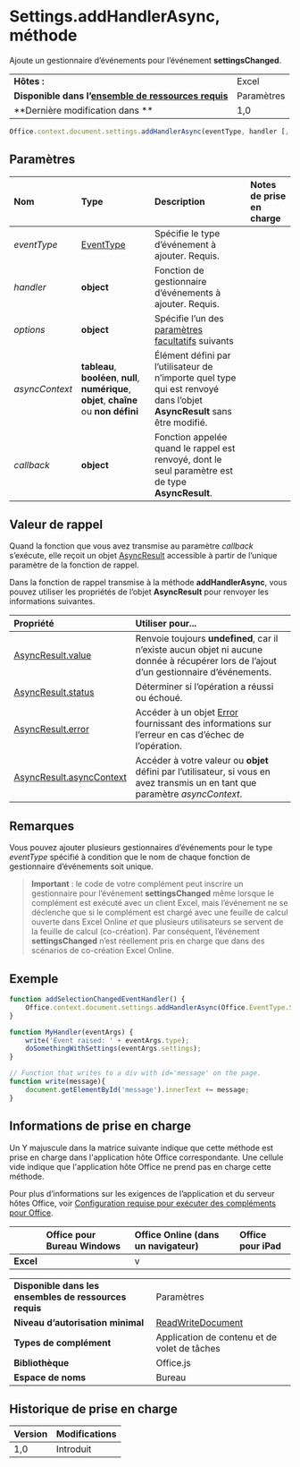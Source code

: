 

# Settings.addHandlerAsync, méthode
Ajoute un gestionnaire d’événements pour l’événement **settingsChanged**.

|||
|:-----|:-----|
|**Hôtes :**|Excel|
|**Disponible dans l’[ensemble de ressources requis](../../docs/overview/specify-office-hosts-and-api-requirements.md)**|Paramètres|
|**Dernière modification dans **|1,0|

```js
Office.context.document.settings.addHandlerAsync(eventType, handler [, options], callback);
```


## Paramètres



|**Nom**|**Type**|**Description**|**Notes de prise en charge**|
|:-----|:-----|:-----|:-----|
| _eventType_|[EventType](../../reference/shared/eventtype-enumeration.md)|Spécifie le type d’événement à ajouter. Requis.||
| _handler_|**object**|Fonction de gestionnaire d’événements à ajouter. Requis.||
| _options_|**object**|Spécifie l’un des [paramètres facultatifs](../../docs/develop/asynchronous-programming-in-office-add-ins.md#passing-optional-parameters-to-asynchronous-methods) suivants||
| _asyncContext_|**tableau**, **booléen**, **null**, **numérique**, **objet**, **chaîne** ou **non défini**|Élément défini par l’utilisateur de n’importe quel type qui est renvoyé dans l’objet **AsyncResult** sans être modifié.||
| _callback_|**object**|Fonction appelée quand le rappel est renvoyé, dont le seul paramètre est de type **AsyncResult**.||

## Valeur de rappel

Quand la fonction que vous avez transmise au paramètre _callback_ s’exécute, elle reçoit un objet [AsyncResult](../../reference/shared/asyncresult.md) accessible à partir de l’unique paramètre de la fonction de rappel.

Dans la fonction de rappel transmise à la méthode **addHandlerAsync**, vous pouvez utiliser les propriétés de l’objet **AsyncResult** pour renvoyer les informations suivantes.



|**Propriété**|**Utiliser pour...**|
|:-----|:-----|
|[AsyncResult.value](../../reference/shared/asyncresult.value.md)|Renvoie toujours **undefined**, car il n’existe aucun objet ni aucune donnée à récupérer lors de l’ajout d’un gestionnaire d’événements.|
|[AsyncResult.status](../../reference/shared/asyncresult.status.md)|Déterminer si l’opération a réussi ou échoué.|
|[AsyncResult.error](../../reference/shared/asyncresult.error.md)|Accéder à un objet [Error](../../reference/shared/error.md) fournissant des informations sur l’erreur en cas d’échec de l’opération.|
|[AsyncResult.asyncContext](../../reference/shared/asyncresult.asynccontext.md)|Accéder à votre valeur ou **objet** défini par l’utilisateur, si vous en avez transmis un en tant que paramètre _asyncContext_.|

## Remarques

Vous pouvez ajouter plusieurs gestionnaires d’événements pour le type _eventType_ spécifié à condition que le nom de chaque fonction de gestionnaire d’événements soit unique.


 >**Important** : le code de votre complément peut inscrire un gestionnaire pour l’événement **settingsChanged** même lorsque le complément est exécuté avec un client Excel, mais l’événement ne se déclenche que si le complément est chargé avec une feuille de calcul ouverte dans Excel Online _et_ que plusieurs utilisateurs se servent de la feuille de calcul (co-création). Par conséquent, l’événement **settingsChanged** n’est réellement pris en charge que dans des scénarios de co-création Excel Online.


## Exemple




```js
function addSelectionChangedEventHandler() {
    Office.context.document.settings.addHandlerAsync(Office.EventType.SettingsChanged, MyHandler);
}

function MyHandler(eventArgs) {
    write('Event raised: ' + eventArgs.type);
    doSomethingWithSettings(eventArgs.settings);
}

// Function that writes to a div with id='message' on the page.
function write(message){
    document.getElementById('message').innerText += message; 
}
```




## Informations de prise en charge


Un Y majuscule dans la matrice suivante indique que cette méthode est prise en charge dans l'application hôte Office correspondante. Une cellule vide indique que l'application hôte Office ne prend pas en charge cette méthode.

Pour plus d’informations sur les exigences de l’application et du serveur hôtes Office, voir [Configuration requise pour exécuter des compléments pour Office](../../docs/overview/requirements-for-running-office-add-ins.md).


||**Office pour Bureau Windows**|**Office Online (dans un navigateur)**|**Office pour iPad**|
|:-----|:-----|:-----|:-----|
|**Excel**||v||

|||
|:-----|:-----|
|**Disponible dans les ensembles de ressources requis**|Paramètres|
|**Niveau d’autorisation minimal**|[ReadWriteDocument](../../docs/develop/requesting-permissions-for-api-use-in-content-and-task-pane-add-ins.md)|
|**Types de complément**|Application de contenu et de volet de tâches|
|**Bibliothèque**|Office.js|
|**Espace de noms**|Bureau|

## Historique de prise en charge




|**Version**|**Modifications**|
|:-----|:-----|
|1,0|Introduit|

